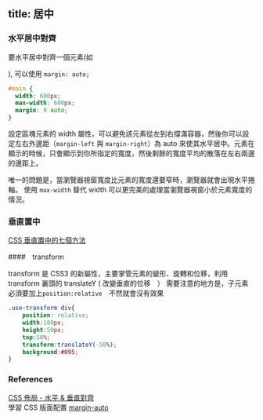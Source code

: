 title: 居中
---

### 水平居中對齊

要水平居中對齊一個元素(如 <div>), 可以使用 `margin: auto;`

```css
#main {
  width: 600px;
  max-width: 600px;
  margin: 0 auto; 
}
```

設定區塊元素的 width 屬性，可以避免該元素從左到右撐滿容器，然後你可以設定左右外邊距（`margin-left` 與 `margin-right`）為 auto 來使其水平居中。元素在顯示的時候，只會顯示到你所指定的寬度，然後剩餘的寬度平均的散落在左右兩邊的邊距上。

唯一的問題是，當瀏覽器視窗寬度比元素的寬度還要窄時，瀏覽器就會出現水平捲軸。
使用 `max-width` 替代 width 可以更完美的處理當瀏覽器視窗小於元素寬度的情況。

### 垂直置中

[CSS 垂直置中的七個方法](https://www.oxxostudio.tw/articles/201502/css-vertical-align-7methods.html) 

####　transform

transform 是 CSS3 的新屬性，主要掌管元素的變形、旋轉和位移，利用 transform 裏頭的 translateY ( 改變垂直的位移　）
需要注意的地方是，子元素必須要加上`position:relative`　不然就會沒有效果

```css
.use-transform div{
    position: relative;
    width:100px;
    height:50px;
    top:50%;
    transform:translateY(-50%);
    background:#095;
}
```

### References

[CSS 佈局 - 水平 & 垂直對齊](http://www.runoob.com/css/css-align.html)  
學習 CSS 版面配置 [margin-auto](http://zh-tw.learnlayout.com/margin-auto.html)  
